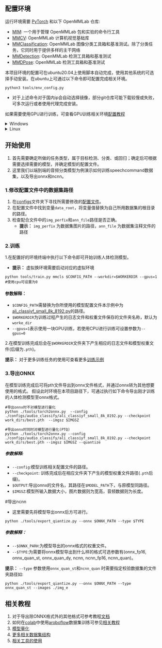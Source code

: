 ## 配置环境

运行环境需要 [PyTorch](https://pytorch.org/get-started/locally/) 和以下 OpenMMLab 仓库:

- [MIM](https://github.com/open-mmlab/mim): 一个用于管理 OpenMMLab 包和实验的命令行工具
- [MMCV](https://github.com/open-mmlab/mmcv): OpenMMLab 计算机视觉基础库
- [MMClassification](https://github.com/open-mmlab/mmclassification): OpenMMLab 图像分类工具箱和基准测试。除了分类任务，它同时用于提供多样的主干网络
- [MMDetection](https://github.com/open-mmlab/mmdetection): OpenMMLab 检测工具箱和基准测试
- [MMDPose](https://github.com/open-mmlab/mmpose): OpenMMLab 检测工具箱和基准测试

本项目环境的配置可在ubuntu20.04上使用脚本自动完成，使用其他系统的可选择手动安装。在ubuntu上可通过以下命令即可配置完成相关环境。

```shell
python3 tools/env_config.py
```

- 对于上述命令对于国内ip会自动选择镜像，部分git仓库可能下载较慢或失败，可多次运行或者使用代理完成安装。

如果需要使用GPU进行训练，可查看GPU训练相关环境[配置教程](./docs/zh_cn/get_started.md)

<details>
<summary>Windows</summary>

将本仓库克隆至本地后进入本项目文件夹，同时将本项目文件夹路径添加至环境变量中，变量名为PYTHONPATH，添加完成后可执行以下命令查看是否添加成功。

```bash
set PYTHONPATH
```

若显示本项目地址路径表明添加成功。
</details>

<details>
<summary>Linux</summary>

同样需要将本项目的文件路径添加至系统环境变量中，变量名为PYTHONPATH，其可通过修改~/.bashrc 文件以保证在后续新终端中可用。
在终端中依次执行以下命令即可：

```bash
echo export PYTHONPATH=`pwd`:\$PYTHONPATH >> ~/.bashrc
source ~/.bashrc
```

</details>

## 开始使用

1. 首先需要确定所做的任务类型，属于目标检测、分类、或回归；确定后可根据需要选择需要的模型，并确定模型的配置文件。
2. 这里我们以端到端的音频分类模型为例演示如何训练speechcommand数据集，以及导出onnx和ncnn。

### 1.修改配置文件中的数据集路径

1. 在[configs](./configs)文件夹下寻找所需要修改的[配置文件](./configs/yolo/yolov3_192_node2_person.py)。
2. 在配置文件中找到变量`data_root`，将变量值替换为自己所用数据集的根目录的路径。
3. 检查配合文件中的`img_perfix`和`ann_file`路径是否正确。
    - **提示：** `img_perfix` 为数据集图片的路径，`ann_file` 为数据集注释文件的路径

### 2.训练

1.在配置好的环境终端中执行以下命令即可开始训练人体检测模型。

- **提示：** 虚拟换环境需要启动对应的虚拟环境

```shell
python tools/train.py mmcls $CONFIG_PATH --workdir=$WORKERDIR --gpus=1 #使用cpu可设置为0
```

#### 参数解释：

- `$CONFIG_PATH`需替换为你所使用的模型配置文件本示例中为[ali_classiyf_small_8k_8192.py](./configs/audio_classify/ali_classiyf_small_8k_8192.py)的路径。
- `$WORKERDIR`为训练过程产生的日志文件和权重文件保存的文件夹名称，默认为`worke_dir`
- `--gpus=1`表示使用一块GPU训练，若使用CPU进行训练可设置参数为`--gpus=0`

2.在模型训练完成后会在`$WORKERDIR`文件夹下产生相应的日志文件和模型权重文件(后缀为`.pth`)。

**提示：** 对于更多训练任务的使用可查看更多[训练示例](./docs/zh_cn/train_example.md)

### 3.导出ONNX

在模型训练完成后可将pth文件导出到onnx文件格式，并通过onnx转为其他想要使用的格式。
假设此时环境在本项目路径下，可通过执行如下命令导出刚才训练的人体检测模型至onnx格式。

```shell
#导出onnx时不对模型进行量化
python ./tools/torch2onnx.py  --config ./configs/audio_classify/ali_classiyf_small_8k_8192.py --checkpoint work_dirs/best.pth  --imgsz $IMGSZ 

#导出onnx时同时对模型进行量化(PTQ)
python ./tools/torch2onnx.py --config ./configs/audio_classify/ali_classiyf_small_8k_8192.py --checkpoint work_dirs/best.pth --imgsz $IMGSZ --quantize
```

##### 参数解释:

- `--config`:模型训练相关配置文件的路径。
- `--checkpoint`: 训练完成后在相应文件夹下产生的模型权重文件路径(`.pth`后缀)。
- `$OUTPUT`:导出onnx的文件名，其路径在`$MODEL_PATH`下，与原模型同路径。
- `$IMGSZ`:模型所输入数据大小，图片数据则为宽高，音频数据则为长度。

#导出ncnn
- 这里需要先将模型导出onnx后方可进行。
```shell
python ./tools/export_qiantize.py --onnx $ONNX_PATH --type $TYPE

```
##### 参数解释：
- `--$ONNX_PARH`:为模型导出的onnx格式的权重文件。
- `--$TYPE`:为需要将onnx模型导出到什么样的格式可选参数有(onnx_fp16, onnx_quan_st, onnx_quan_dy, ncnn, ncnn_fp16, ncnn_quan)。

 **提示：** `--type` 参数使用`onnx_quan_st`和`ncnn_quan` 时需要指定校验数据集的文件夹路径如:

 ```shell
 python ./tools/export_qiantize.py --onnx $ONNX_PATH --type onnx_quan_st --images ./img_e
 ```


## 相关教程

1. 对于导出除ONNX格式外的其他格式可参考教程[文档](./docs/zh_cn/tutorials)
2. 如何在[colab]()中使用[aroboflow](https://app.roboflow.com/)数据集训练可参见[相关教程](./docs/zh_cn/tutorials/)
3. [模型量化](./docs/zh_cn/tutorials/quantize.md)
4. [更多相关数据集结构](./docs/zh_cn/tutorials/datasets_config.md)
5. [相关工具的使用](./docs/zh_cn/tutorials/use_tools.md)